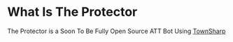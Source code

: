 # What Is The Protector
The Protector is a Soon To Be Fully Open Source ATT Bot Using [TownSharp](https://github.com/PolyphonyRequiem/Townsharp)
